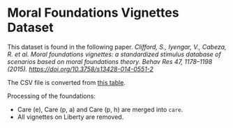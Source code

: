# Moral Foundations Vignettes Dataset

This dataset is found in the following paper.
*Clifford, S., Iyengar, V., Cabeza, R. et al. Moral foundations vignettes: a standardized stimulus database of scenarios based on moral foundations theory. Behav Res 47, 1178–1198 (2015). https://doi.org/10.3758/s13428-014-0551-2*

The CSV file is converted from [this table](https://link.springer.com/article/10.3758/s13428-014-0551-2/tables/1).

Processing of the foundations:
- Care (e), Care (p, a) and Care (p, h) are merged into `care`.
- All vignettes on Liberty are removed.